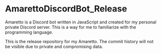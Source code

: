# AmarettoDiscordBot_Release
Amaretto is a Discord bot written in JavaScript and created for my personal private Discord server. This is a way for me to familiarize with the programming language.

This is the release repository for my Amaretto. The commit history will not be visible due to private and compromising data. 
